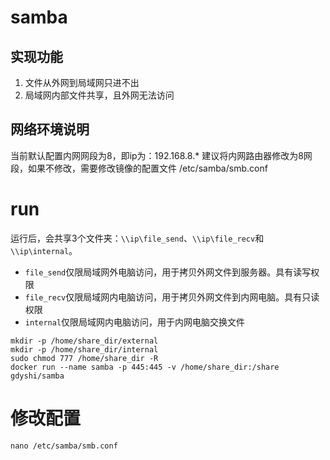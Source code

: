 # samba

## 实现功能

1. 文件从外网到局域网只进不出
2. 局域网内部文件共享，且外网无法访问

## 网络环境说明

当前默认配置内网网段为8，即ip为：192.168.8.*
建议将内网路由器修改为8网段，如果不修改，需要修改镜像的配置文件 /etc/samba/smb.conf

# run
运行后，会共享3个文件夹：`\\ip\file_send`、`\\ip\file_recv`和`\\ip\internal`。

- `file_send`仅限局域网外电脑访问，用于拷贝外网文件到服务器。具有读写权限
- `file_recv`仅限局域网内电脑访问，用于拷贝外网文件到内网电脑。具有只读权限
- `internal`仅限局域网内电脑访问，用于内网电脑交换文件

```
mkdir -p /home/share_dir/external
mkdir -p /home/share_dir/internal
sudo chmod 777 /home/share_dir -R
docker run --name samba -p 445:445 -v /home/share_dir:/share gdyshi/samba
```

# 修改配置

```
nano /etc/samba/smb.conf
```
